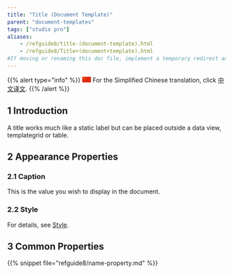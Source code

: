 ```yaml
---
title: "Title (Document Template)"
parent: "document-templates"
tags: ["studio pro"]
aliases:
    - /refguide8/title-(document-template).html
    - /refguide8/Title+(document+template).html
#If moving or renaming this doc file, implement a temporary redirect and let the respective team know they should update the URL in the product. See Mapping to Products for more details.
---
```


{{% alert type="info" %}}
<img src="attachments/chinese-translation/china.png" style="display: inline-block; margin: 0" /> For the Simplified Chinese translation, click [中文译文](https://cdn.mendix.tencent-cloud.com/documentation/title-document-template.pdf).
{{% /alert %}}

## 1 Introduction

A title works much like a static label but can be placed outside a data view, templategrid or table.

## 2 Appearance Properties

### 2.1 Caption

This is the value you wish to display in the document.

### 2.2 Style

For details, see [Style](style).

## 3 Common Properties

{{% snippet file="refguide8/name-property.md" %}}

